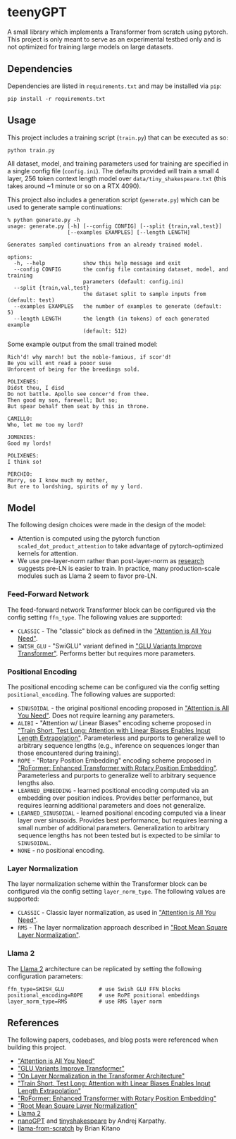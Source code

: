 # teenyGPT

A small library which implements a Transformer from scratch using pytorch. This
project is only meant to serve as an experimental testbed only and is not
optimized for training large models on large datasets.

## Dependencies

Dependencies are listed in `requirements.txt` and may be installed via `pip`:

```
pip install -r requirements.txt
```

## Usage

This project includes a training script (`train.py`) that can be executed as so:

```
python train.py
```

All dataset, model, and training parameters used for training are specified in a
single config file (`config.ini`). The defaults provided will train a small 4
layer, 256 token context length model over `data/tiny_shakespeare.txt` (this
takes around ~1 minute or so on a RTX 4090).

This project also includes a generation script (`generate.py`) which can be used
to generate sample continuations:

```
% python generate.py -h
usage: generate.py [-h] [--config CONFIG] [--split {train,val,test}]
                   [--examples EXAMPLES] [--length LENGTH]

Generates sampled continuations from an already trained model.

options:
  -h, --help            show this help message and exit
  --config CONFIG       the config file containing dataset, model, and training
                        parameters (default: config.ini)
  --split {train,val,test}
                        the dataset split to sample inputs from (default: test)
  --examples EXAMPLES   the number of examples to generate (default: 5)
  --length LENGTH       the length (in tokens) of each generated example
                        (default: 512)
```

Some example output from the small trained model:

```
Rich'd! why march! but the noble-famious, if scor'd!
Be you will ent read a pooor suse
Unforcent of being for the breedings sold.

POLIXENES:
Didst thou, I disd
Do not battle. Apollo see concer'd from thee.
Then good my son, farewell; But so;
But spear behalf them seat by this in throne.

CAMILLO:
Who, let me too my lord?

JOMENIES:
Good my lords!

POLIXENES:
I think so!

PERCHIO:
Marry, so I know much my mother,
But ere to lordshing, spirits of my y lord.
```

## Model

The following design choices were made in the design of the model:

* Attention is computed using the pytorch function
  `scaled_dot_product_attention` to take advantage of pytorch-optimized kernels
  for attention.
* We use pre-layer-norm rather than post-layer-norm as
  [research](https://arxiv.org/abs/2002.04745) suggests pre-LN is easier to
  train. In practice, many production-scale modules such as Llama 2 seem to
  favor pre-LN.

### Feed-Forward Network

The feed-forward network Transformer block can be configured via the config
setting `ffn_type`. The following values are supported:

* `CLASSIC` - The "classic" block as defined in the ["Attention is All You
  Need"](https://arxiv.org/abs/1706.03762).
* `SWISH_GLU` - "SwiGLU" variant defined in ["GLU Variants Improve
  Transformer"](https://arxiv.org/abs/2002.05202). Performs better but
  requires more parameters.

### Positional Encoding

The positional encoding scheme can be configured via the config setting
`positional_encoding`. The following values are supported:

* `SINUSOIDAL` - the original positional encoding proposed in ["Attention is
  All You Need"](https://arxiv.org/abs/1706.03762). Does not require learning
  any parameters.
* `ALIBI` - "Attention w/ Linear Biases" encoding scheme proposed in
  ["Train Short, Test Long: Attention with Linear Biases Enables Input Length
  Extrapolation"](https://arxiv.org/abs/2108.12409). Parameterless and purports
  to generalize
  well to arbitrary sequence lengths (e.g., inference on sequences longer
  than those encountered during training).
* `ROPE` - "Rotary Position Embedding" encoding scheme proposed in
  ["RoFormer: Enhanced Transformer with Rotary Position
  Embedding"](https://arxiv.org/abs/2104.09864). Parameterless and purports to
  generalize well to arbitrary sequence lengths also.
* `LEARNED_EMBEDDING` - learned positional encoding computed via an embedding
  over position indices. Provides better performance, but requires learning
  additional parameters and does not generalize.
* `LEARNED_SINUSOIDAL` - learned positional encoding computed via a linear
  layer over sinusoids. Provides best performance, but requires learning
  a small number of additional parameters. Generalization to arbitrary sequence
  lengths has not been tested but is expected to be similar to `SINUSOIDAL`.
* `NONE` - no positional encoding.

### Layer Normalization

The layer normalization scheme within the Transformer block can be configured
via the config setting `layer_norm_type`. The following values are supported:

* `CLASSIC` - Classic layer normalization, as used in ["Attention is All You
  Need"](https://arxiv.org/abs/1706.03762).
* `RMS` - The layer normalization approach described in ["Root Mean Square
  Layer Normalization"](https://arxiv.org/abs/1910.07467).

### Llama 2

The [Llama 2](https://github.com/facebookresearch/llama) architecture can be
replicated by setting the following configuration parameters:

```
ffn_type=SWISH_GLU           # use Swish GLU FFN blocks
positional_encoding=ROPE     # use RoPE positional embeddings
layer_norm_type=RMS          # use RMS layer norm
```

## References

The following papers, codebases, and blog posts were referenced when building
this project.

* ["Attention is All You Need"](https://arxiv.org/abs/1706.03762)
* ["GLU Variants Improve Transformer"](https://arxiv.org/abs/2002.05202)
* ["On Layer Normalization in the Transformer
  Architecture"](https://arxiv.org/abs/2002.04745)
* ["Train Short, Test Long: Attention with Linear Biases Enables Input Length
  Extrapolation"](https://arxiv.org/abs/2108.12409)
* ["RoFormer: Enhanced Transformer with Rotary Position
  Embedding"](https://arxiv.org/abs/2104.09864)
* ["Root Mean Square Layer Normalization"](https://arxiv.org/abs/1910.07467)
* [Llama 2](https://github.com/facebookresearch/llama)
* [nanoGPT](https://github.com/karpathy/nanoGPT) and
  [tinyshakespeare](https://github.com/karpathy/char-rnn/blob/master/data/tinyshakespeare/input.txt)
  by Andrej Karpathy.
* [llama-from-scratch](https://github.com/bkitano/llama-from-scratch) by Brian Kitano
